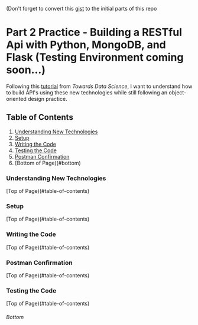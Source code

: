 (Don't forget to convert this [gist](https://gist.github.com/priyapower/443cded92f84e38b1cc4ec990137ba56) to the initial parts of this repo

# Part 2 Practice - Building a RESTful Api with Python, MongoDB, and Flask (Testing Environment coming soon...)
Following this [tutorial](https://towardsdatascience.com/creating-a-beautiful-web-api-in-python-6415a40789af) from _Towards Data Science_, I want to understand how to build API's using these new technologies while still following an object-oriented design practice.


## Table of Contents
1. [Understanding New Technologies](#understanding-new-technologies)
1. [Setup](#setup)
1. [Writing the Code](#writing-the-code)
1. [Testing the Code](#testing-the-code)
1. [Postman Confirmation](#postman-confirmation)
1. [Bottom of Page)(#bottom)

### Understanding New Technologies
[Top of Page)(#table-of-contents)
### Setup
[Top of Page)(#table-of-contents)
### Writing the Code
[Top of Page)(#table-of-contents)
### Postman Confirmation
[Top of Page)(#table-of-contents)
### Testing the Code
[Top of Page)(#table-of-contents)
###### Bottom
